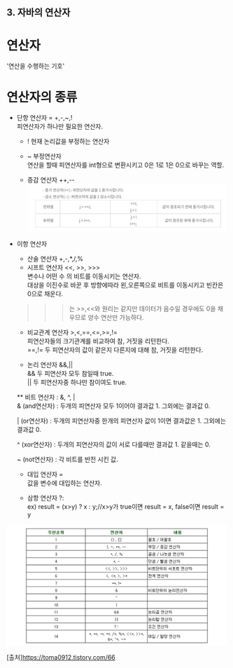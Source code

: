 ## 3. 자바의 연산자

# 연산자
'연산을 수행하는 기호'  

# 연산자의 종류

* 단항 연산자 = +,-,~,!  
피연산자가 하나만 필요한 연산자. 
	* ! 현재 논리값을 부정하는 연산자  
	* ~ 부정연산자  
	연산을 할때 피연산자를 int형으로 변환시키고 0은 1로 1은 0으로 바꾸는 역할.  
	
	* 증감 연산자 ++,--  
![img](https://github.com/eunchae0280/StudyWithMe/blob/eunch/doc/image/증감연산자.JPG)    

* 이항 연산자  
	* 산술 연산자 +,-,*,/,%  
	* 시프트 연산자 <<, >>, >>>  
	변수나 어떤 수 의 비트를 이동시키는 연산자.   
	대상을 이진수로 바꾼 후 방향에따라 왼,오른쪽으로 비트를 이동시키고 빈칸은 0으로 채운다.  
	>>>는 >>,<<와 원리는 같지만 데이터가 음수일 경우에도 0을 채우므로 양수 연산만 가능하다.  
	
	* 비교관계 연산자 >,<,==,<=,>=,!=  
	피연산자들의 크기관계를 비교하여 참, 거짓을 리턴한다.  
	==,!= 두 피연산자의 값이 같은지 다른지에 대해 참, 거짓을 리턴한다.  
	
	* 논리 연산자 &&,||  
	&& 두 피연산자 모두 참일때 true.  
	|| 두 피연산자중 하나만 참이여도 true.  
	
	** 비트 연산자 : &, ^, |  
	& (and연산자) : 두개의 피연산자 모두 1이어야 결과값 1. 그외에는 결과값 0.  

	| (or연산자) : 두개의 피연산자중 한개의 피연산자 값이 1이면 결과값은 1. 그외에는 결과값 0.  


	^ (xor연산자) : 두개의 피연산자의 값이 서로 다를때만 결과값 1. 같을때는 0.   

	~ (not연산자) : 각 비트를 반전 시킨 값.  

	* 대입 연산자 =  
	값을 변수에 대입하는 연산자.  
	
	* 삼항 연산자 ?:  
	ex) result = (x>y) ? x : y;//x>y가 true이면 result = x, false이면 result = y  
	
![img](https://github.com/eunchae0280/StudyWithMe/blob/eunch/doc/image/연산자.JPG)    	
	
[출처]https://toma0912.tistory.com/66




	